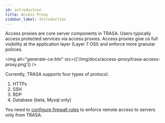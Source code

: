 ```yaml
---
id: introduction
title: Access Proxy
sidebar_label: Introduction
---
```

Access proxies are core server components in TRASA. Users typically access protected services via access proxies. 
Access proxies give us full visibility at the application layer (Layer 7 OSI) and enforce more granular policies. 

<img alt="generate-ca-btn" src={('/img/docs/access-proxy/trasa-access-proxy.png')} />  


Currently, TRASA supports four types of protocol.
1. HTTPs
2. SSH
3. RDP
4. Database (beta, Mysql only)

You need to [configure firewall rules](../../install/initial-setup.md#3-firewall-configuration-optional) to enforce remote access to servers only from TRASA.
